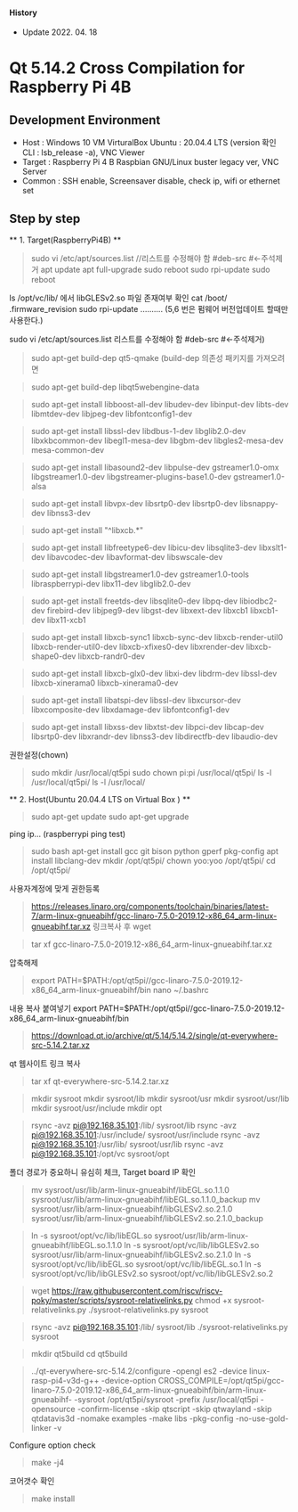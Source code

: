 
#### History
* Update 2022. 04. 18
# Qt 5.14.2 Cross Compilation for Raspberry Pi 4B
## Development Environment
* Host : Windows 10  VM VirturalBox Ubuntu : 20.04.4 LTS (version 확인 CLI : lsb_release -a), VNC Viewer
* Target : Raspberry Pi 4 B Raspbian GNU/Linux buster legacy ver, VNC Server
* Common : SSH enable, Screensaver disable, check ip, wifi or ethernet set


## Step by step
 ** 1. Target(RaspberryPi4B) **

>sudo vi /etc/apt/sources.list //리스트를 수정해야 함 #deb-src #<-주석제거
>apt update
>apt full-upgrade
>sudo reboot
>sudo rpi-update
>sudo reboot

ls /opt/vc/lib/  에서 libGLESv2.so 파일 존재여부 확인
cat /boot/ .firmware_revision
sudo rpi-update .......... (5,6 번은 펌웨어 버전업데이트 할때만 사용한다.)

sudo vi /etc/apt/sources.list 리스트를 수정해야 함 #deb-src #<-주석제거)

>sudo apt-get build-dep qt5-qmake (build-dep 의존성 패키지를 가져오려면 

>sudo apt-get build-dep libqt5webengine-data

>sudo apt-get install libboost-all-dev libudev-dev libinput-dev libts-dev libmtdev-dev libjpeg-dev libfontconfig1-dev

>sudo apt-get install libssl-dev libdbus-1-dev libglib2.0-dev libxkbcommon-dev libegl1-mesa-dev libgbm-dev libgles2-mesa-dev mesa-common-dev

>sudo apt-get install libasound2-dev libpulse-dev gstreamer1.0-omx libgstreamer1.0-dev libgstreamer-plugins-base1.0-dev gstreamer1.0-alsa

>sudo apt-get install libvpx-dev libsrtp0-dev libsrtp0-dev libsnappy-dev libnss3-dev 

>sudo apt-get install "^libxcb.*"

>sudo apt-get install libfreetype6-dev libicu-dev libsqlite3-dev libxslt1-dev libavcodec-dev libavformat-dev libswscale-dev
 
>sudo apt-get install libgstreamer1.0-dev gstreamer1.0-tools libraspberrypi-dev libx11-dev libglib2.0-dev

>sudo apt-get install freetds-dev libsqlite0-dev libpq-dev libiodbc2-dev firebird-dev libjpeg9-dev libgst-dev libxext-dev libxcb1 libxcb1-dev libx11-xcb1

>sudo apt-get install libxcb-sync1 libxcb-sync-dev libxcb-render-util0 libxcb-render-util0-dev libxcb-xfixes0-dev libxrender-dev libxcb-shape0-dev libxcb-randr0-dev

>sudo apt-get install libxcb-glx0-dev libxi-dev libdrm-dev libssl-dev libxcb-xinerama0 libxcb-xinerama0-dev

>sudo apt-get install libatspi-dev libssl-dev libxcursor-dev libxcomposite-dev libxdamage-dev libfontconfig1-dev

>sudo apt-get install libxss-dev libxtst-dev libpci-dev libcap-dev libsrtp0-dev libxrandr-dev libnss3-dev libdirectfb-dev libaudio-dev

권한설정(chown)
>sudo mkdir /usr/local/qt5pi
>sudo chown pi:pi /usr/local/qt5pi/
>ls -l /usr/local/qt5pi/
>ls -l /usr/local/

 ** 2. Host(Ubuntu 20.04.4 LTS on Virtual Box ) **
>sudo apt-get update
>sudo apt-get upgrade

ping ip... (raspberrypi ping test)

>sudo bash
>apt-get install gcc git bison python gperf pkg-config
>apt install libclang-dev
>mkdir /opt/qt5pi/
>chown yoo:yoo /opt/qt5pi/
>cd /opt/qt5pi/

사용자계정에 맞게 권한등록

>https://releases.linaro.org/components/toolchain/binaries/latest-7/arm-linux-gnueabihf/gcc-linaro-7.5.0-2019.12-x86_64_arm-linux-gnueabihf.tar.xz
링크복사 후 wget

>tar xf gcc-linaro-7.5.0-2019.12-x86_64_arm-linux-gnueabihf.tar.xz 

압축해제

>export PATH=$PATH:/opt/qt5pi//gcc-linaro-7.5.0-2019.12-x86_64_arm-linux-gnueabihf/bin
>nano ~/.bashrc 

내용 복사 붙여넣기 export PATH=$PATH:/opt/qt5pi//gcc-linaro-7.5.0-2019.12-x86_64_arm-linux-gnueabihf/bin

>https://download.qt.io/archive/qt/5.14/5.14.2/single/qt-everywhere-src-5.14.2.tar.xz

qt 웹사이트 링크 복사

>tar xf qt-everywhere-src-5.14.2.tar.xz

>mkdir sysroot
>mkdir sysroot/lib
>mkdir sysroot/usr
>mkdir sysroot/usr/lib
>mkdir sysroot/usr/include
>mkdir opt

>rsync -avz pi@192.168.35.101:/lib/ sysroot/lib
>rsync -avz pi@192.168.35.101:/usr/include/ sysroot/usr/include
>rsync -avz pi@192.168.35.101:/usr/lib/ sysroot/usr/lib
>rsync -avz pi@192.168.35.101:/opt/vc sysroot/opt

폴더 경로가 중요하니 유심히 체크, Target board IP 확인

>mv sysroot/usr/lib/arm-linux-gnueabihf/libEGL.so.1.1.0 sysroot/usr/lib/arm-linux-gnueabihf/libEGL.so.1.1.0_backup
>mv sysroot/usr/lib/arm-linux-gnueabihf/libGLESv2.so.2.1.0 sysroot/usr/lib/arm-linux-gnueabihf/libGLESv2.so.2.1.0_backup

>ln -s sysroot/opt/vc/lib/libEGL.so sysroot/usr/lib/arm-linux-gnueabihf/libEGL.so.1.1.0
>ln -s sysroot/opt/vc/lib/libGLESv2.so sysroot/usr/lib/arm-linux-gnueabihf/libGLESv2.so.2.1.0
>ln -s sysroot/opt/vc/lib/libEGL.so sysroot/opt/vc/lib/libEGL.so.1
>ln -s sysroot/opt/vc/lib/libGLESv2.so sysroot/opt/vc/lib/libGLESv2.so.2

>wget https://raw.githubusercontent.com/riscv/riscv-poky/master/scripts/sysroot-relativelinks.py
chmod +x sysroot-relativelinks.py
>./sysroot-relativelinks.py sysroot

>rsync -avz pi@192.168.35.101:/lib/ sysroot/lib
>./sysroot-relativelinks.py sysroot

>mkdir qt5build
>cd qt5build

>../qt-everywhere-src-5.14.2/configure -opengl es2 -device linux-rasp-pi4-v3d-g++ -device-option CROSS_COMPILE=/opt/qt5pi/gcc-linaro-7.5.0-2019.12-x86_64_arm-linux-gnueabihf/bin/arm-linux-gnueabihf- -sysroot /opt/qt5pi/sysroot -prefix /usr/local/qt5pi -opensource -confirm-license -skip qtscript -skip qtwayland -skip qtdatavis3d -nomake examples -make libs -pkg-config -no-use-gold-linker -v

Configure option check

>make -j4

코어갯수 확인

>make install